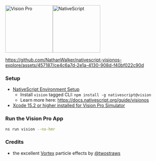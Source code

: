 <div>
<img src="https://docs.nativescript.org/assets/vision-pro.420753ac.png" height="150" alt="Vision Pro" style="float:left; display:inline-block;" /><img src="https://art.nativescript.org/logo/export/NativeScript_Logo_Blue_Transparent.svg" height="150" alt="NativeScript" style="display:inline-block;" />
</div>

https://github.com/NathanWalker/nativescript-visionos-explore/assets/457187/ce4c6a7d-2e1a-4130-908d-f40bf022c90d

### Setup

- [NativeScript Environment Setup](https://docs.nativescript.org/setup/macos#setting-up-macos-for-ios)
  - Install `vision` tagged CLI: `npm install -g nativescript@vision`
  - Learn more here: https://docs.nativescript.org/guide/visionos
- [Xcode 15.2 or higher installed for Vision Pro Simulator](https://developer.apple.com/download/applications/)

### Run the Vision Pro App

```bash
ns run vision --no-hmr
```

### Credits

- the excellent [Vortex](https://github.com/twostraws/vortex) particle effects by [@twostraws](https://x.com/twostraws)
